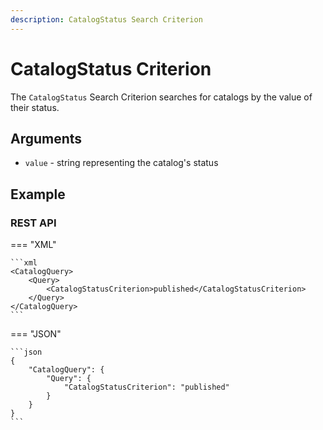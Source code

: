 ```yaml
---
description: CatalogStatus Search Criterion
---
```


# CatalogStatus Criterion

The `CatalogStatus` Search Criterion searches for catalogs by the value of their status.

## Arguments

- `value` - string representing the catalog's status

## Example

### REST API

=== "XML"

    ```xml
	<CatalogQuery>
		<Query>
			<CatalogStatusCriterion>published</CatalogStatusCriterion>
		</Query>
	</CatalogQuery>
    ```

=== "JSON"

    ```json
    {
        "CatalogQuery": {
            "Query": {
                "CatalogStatusCriterion": "published"
            }
        }
    }
    ```